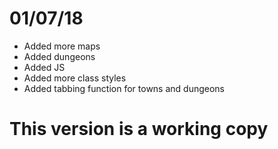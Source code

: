 <h1>01/07/18</h1>

- Added more maps
- Added dungeons
- Added JS
- Added more class styles
- Added tabbing function for towns and dungeons

<h1>This version is a working copy</h1>
